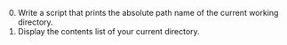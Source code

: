 0. Write a script that prints the absolute path name of the current working directory.
1. Display the contents list of your current directory.
